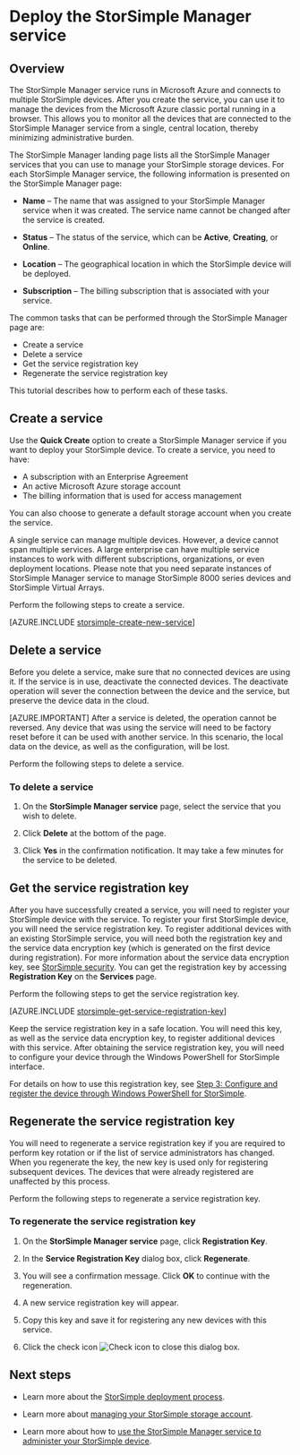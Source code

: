 <properties 
   pageTitle="Deploy the StorSimple Manager service | Microsoft Azure"
   description="Explains how to create and delete the StorSimple Manager service in the Azure classic portal, and describes how to manage the service registration key."
   services="storsimple"
   documentationCenter=""
   authors="SharS"
   manager="carmonm"
   editor="" />
<tags 
   ms.service="storsimple"
   ms.devlang="na"
   ms.topic="article"
   ms.tgt_pltfrm="na"
   ms.workload="na"
   ms.date="05/24/2016"
   ms.author="v-sharos" />

# <a name="deploy-the-storsimple-manager-service"></a>Deploy the StorSimple Manager service

## <a name="overview"></a>Overview

The StorSimple Manager service runs in Microsoft Azure and connects to multiple StorSimple devices. After you create the service, you can use it to manage the devices from the Microsoft Azure classic portal running in a browser. This allows you to monitor all the devices that are connected to the StorSimple Manager service from a single, central location, thereby minimizing administrative burden.

The StorSimple Manager landing page lists all the StorSimple Manager services that you can use to manage your StorSimple storage devices. For each StorSimple Manager service, the following information is presented on the StorSimple Manager page:

- **Name** – The name that was assigned to your StorSimple Manager service when it was created. The service name cannot be changed after the service is created.

- **Status** – The status of the service, which can be **Active**, **Creating**, or **Online**.

- **Location** – The geographical location in which the StorSimple device will be deployed.

- **Subscription** – The billing subscription that is associated with your service.

The common tasks that can be performed through the StorSimple Manager page are:

- Create a service
- Delete a service
- Get the service registration key
- Regenerate the service registration key

This tutorial describes how to perform each of these tasks.

## <a name="create-a-service"></a>Create a service

Use the **Quick Create** option to create a StorSimple Manager service if you want to deploy your StorSimple device. To create a service, you need to have:

- A subscription with an Enterprise Agreement
- An active Microsoft Azure storage account
- The billing information that is used for access management

You can also choose to generate a default storage account when you create the service.

A single service can manage multiple devices. However, a device cannot span multiple services. A large enterprise can have multiple service instances to work with different subscriptions, organizations, or even deployment locations. Please note that you need separate instances of StorSimple Manager service to manage StorSimple 8000 series devices and StorSimple Virtual Arrays.

Perform the following steps to create a service.

[AZURE.INCLUDE [storsimple-create-new-service](../../includes/storsimple-create-new-service.md)]

## <a name="delete-a-service"></a>Delete a service

Before you delete a service, make sure that no connected devices are using it. If the service is in use, deactivate the connected devices. The deactivate operation will sever the connection between the device and the service, but preserve the device data in the cloud. 

[AZURE.IMPORTANT] After a service is deleted, the operation cannot be reversed. Any device that was using the service will need to be factory reset before it can be used with another service. In this scenario, the local data on the device, as well as the configuration, will be lost.

Perform the following steps to delete a service.

### <a name="to-delete-a-service"></a>To delete a service

1. On the **StorSimple Manager service** page, select the service that you wish to delete.

1. Click **Delete** at the bottom of the page.

1. Click **Yes** in the confirmation notification. It may take a few minutes for the service to be deleted.

## <a name="get-the-service-registration-key"></a>Get the service registration key

After you have successfully created a service, you will need to register your StorSimple device with the service. To register your first StorSimple device, you will need the service registration key. To register additional devices with an existing StorSimple service, you will need both the registration key and the service data encryption key (which is generated on the first device during registration). For more information about the service data encryption key, see [StorSimple security](storsimple-security.md). You can get the registration key by accessing **Registration Key** on the **Services** page.

Perform the following steps to get the service registration key.

[AZURE.INCLUDE [storsimple-get-service-registration-key](../../includes/storsimple-get-service-registration-key.md)]

Keep the service registration key in a safe location. You will need this key, as well as the service data encryption key, to register additional devices with this service. After obtaining the service registration key, you will need to configure your device through the Windows PowerShell for StorSimple interface.

For details on how to use this registration key, see [Step 3: Configure and register the device through Windows PowerShell for StorSimple](storsimple-deployment-walkthrough.md#step-2-configure-and-register-the-device-through-windows-powershell-for-storsimple).

## <a name="regenerate-the-service-registration-key"></a>Regenerate the service registration key

You will need to regenerate a service registration key if you are required to perform key rotation or if the list of service administrators has changed. When you regenerate the key, the new key is used only for registering subsequent devices. The devices that were already registered are unaffected by this process.

Perform the following steps to regenerate a service registration key.

### <a name="to-regenerate-the-service-registration-key"></a>To regenerate the service registration key

1. On the **StorSimple Manager service** page, click **Registration Key**.

1. In the **Service Registration Key** dialog box, click **Regenerate**.

1. You will see a confirmation message. Click **OK** to continue with the regeneration.

1. A new service registration key will appear.

1. Copy this key and save it for registering any new devices with this service.

1. Click the check icon ![Check icon](./media/storsimple-manage-service/HCS_CheckIcon.png) to close this dialog box.


## <a name="next-steps"></a>Next steps

- Learn more about the [StorSimple deployment process](storsimple-deployment-walkthrough.md).

- Learn more about [managing your StorSimple storage account](storsimple-manage-storage-accounts.md).

- Learn more about how to [use the StorSimple Manager service to administer your StorSimple device](storsimple-manager-service-administration.md).

 
